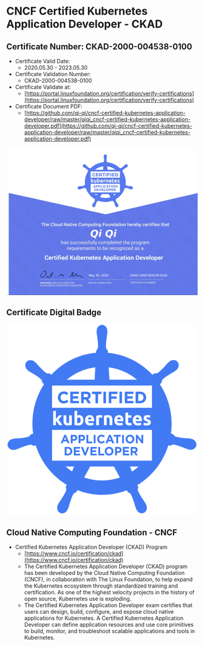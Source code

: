 # CNCF Certified Kubernetes Application Developer - CKAD

## Certificate Number: CKAD-2000-004538-0100
- Certificate Valid Date:
  - 2020.05.30 - 2023.05.30
- Certificate Validation Number:
  - CKAD-2000-004538-0100
- Certificate Validate at:
  - [https://portal.linuxfoundation.org/certification/verify-certifications](https://portal.linuxfoundation.org/certification/verify-certifications)
- Certificate Document PDF:
  - [https://github.com/qi-qi/cncf-certified-kubernetes-application-developer/raw/master/qiqi_cncf-certified-kubernetes-application-developer.pdf](https://github.com/qi-qi/cncf-certified-kubernetes-application-developer/raw/master/qiqi_cncf-certified-kubernetes-application-developer.pdf)

![](https://github.com/qi-qi/cncf-certified-kubernetes-application-developer/raw/master/qiqi_cncf-certified-kubernetes-application-developer.jpg)

## Certificate Digital Badge
![](https://github.com/qi-qi/cncf-certified-kubernetes-application-developer/raw/master/cncf-certified-kubernetes-application-developer-digital-badge.png)

## Cloud Native Computing Foundation - CNCF
- Certified Kubernetes Application Developer (CKAD) Program
  - [https://www.cncf.io/certification/ckad](https://www.cncf.io/certification/ckad)
  - The Certified Kubernetes Application Developer (CKAD) program has been developed by the Cloud Native Computing Foundation (CNCF), in collaboration with The Linux Foundation, to help expand the Kubernetes ecosystem through standardized training and certification. As one of the highest velocity projects in the history of open source, Kubernetes use is exploding.
  - The Certified Kubernetes Application Developer exam certifies that users can design, build, configure, and expose cloud native applications for Kubernetes. A Certified Kubernetes Application Developer can define application resources and use core primitives to build, monitor, and troubleshoot scalable applications and tools in Kubernetes.